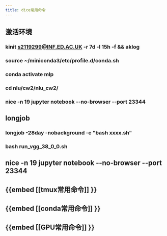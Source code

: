 ```yaml
---
title: dice常用命令
---
```


##
## 激活环境
### kinit s2119299@INF.ED.AC.UK -r 7d -l 15h -f && aklog
### source ~/miniconda3/etc/profile.d/conda.sh
### conda activate mlp
### cd nlu/cw2/nlu_cw2/
### nice -n 19 jupyter notebook --no-browser --port 23344
## longjob
### longjob -28day -nobackground -c "bash xxxx.sh"
### bash run_vgg_38_0_0.sh
## nice -n 19 jupyter notebook --no-browser --port 23344
## {{embed [[tmux常用命令]] }}
## {{embed [[conda常用命令]] }}
## {{embed [[GPU常用命令]] }}
##
